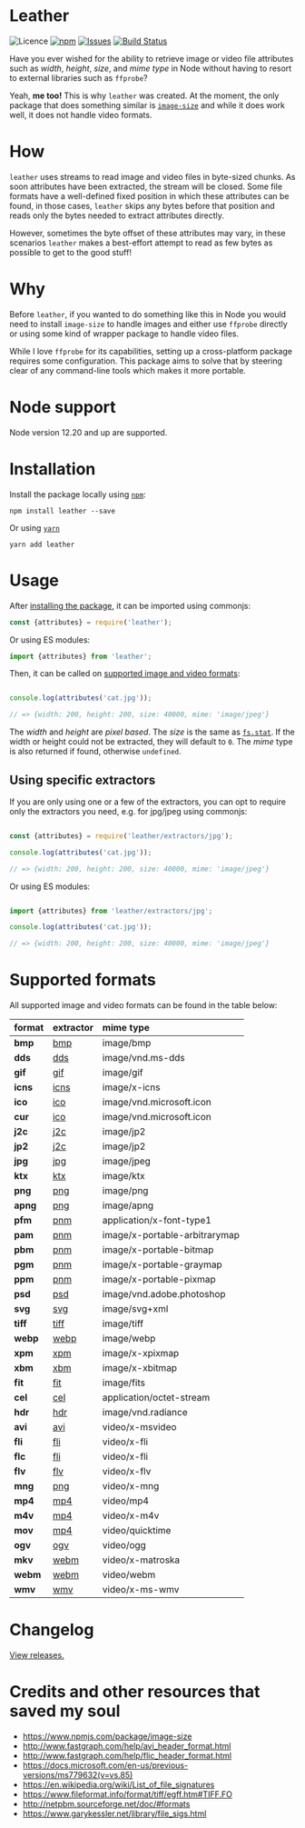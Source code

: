 # Leather

![Licence](https://img.shields.io/badge/license-MIT-E9573F.svg)
[![npm](https://img.shields.io/npm/v/leather)](https://www.npmjs.com/package/leather)
[![Issues](https://img.shields.io/github/issues/SidOfc/leather.svg)](https://github.com/SidOfc/leather/issues)
[![Build Status](https://circleci.com/gh/SidOfc/leather.svg?style=shield)](https://app.circleci.com/pipelines/github/SidOfc/leather)

Have you ever wished for the ability to retrieve image or video file attributes
such as _width_, _height_, _size_, and _mime type_ in Node without having
to resort to external libraries such as `ffprobe`?

Yeah, **me too!** This is why `leather` was created.
At the moment, the only package that does something similar is
[`image-size`](https://www.npmjs.com/package/image-size)
and while it does work well, it does not handle video formats.

# How

`leather` uses streams to read image and video files in byte-sized chunks.
As soon attributes have been extracted, the stream will be closed. Some file
formats have a well-defined fixed position in which these attributes
can be found, in those cases, `leather` skips any bytes before that
position and reads only the bytes needed to extract attributes directly.

However, sometimes the byte offset of these attributes may vary, in these
scenarios `leather` makes a best-effort attempt to read as few bytes as
possible to get to the good stuff!

# Why

Before `leather`, if you wanted to do something like this in Node
you would need to install `image-size` to handle images and either
use `ffprobe` directly or using some kind of wrapper package to
handle video files.

While I love `ffprobe` for its capabilities, setting up a cross-platform
package requires some configuration. This package aims to solve that
by steering clear of any command-line tools which makes it more portable.

# Node support

Node version 12.20 and up are supported.

# Installation

Install the package locally using [`npm`](https://www.npmjs.com/):

```shell
npm install leather --save
```

Or using [`yarn`](https://yarnpkg.com/)

```shell
yarn add leather
```

# Usage

After [installing the package](#installation), it can be imported using commonjs:

```javascript
const {attributes} = require('leather');
```

Or using ES modules:

```javascript
import {attributes} from 'leather';
```

Then, it can be called on [supported image and video formats](#supported-formats):

```javascript

console.log(attributes('cat.jpg'));

// => {width: 200, height: 200, size: 40000, mime: 'image/jpeg'}
```

The _width_ and _height_ are _pixel based_. The _size_ is the same as
[`fs.stat`](https://nodejs.org/api/fs.html#fsstatpath-options-callback).
If the width or height could not be extracted, they will default to `0`.
The _mime_ type is also returned if found, otherwise `undefined`.

## Using specific extractors

If you are only using one or a few of the extractors, you can opt to
require only the extractors you need, e.g. for jpg/jpeg using commonjs:

```javascript

const {attributes} = require('leather/extractors/jpg');

console.log(attributes('cat.jpg'));

// => {width: 200, height: 200, size: 40000, mime: 'image/jpeg'}
```

Or using ES modules:

```javascript

import {attributes} from 'leather/extractors/jpg';

console.log(attributes('cat.jpg'));

// => {width: 200, height: 200, size: 40000, mime: 'image/jpeg'}
```

# Supported formats

All supported image and video formats can be found in the table below:

|  format  | extractor                      | mime type                     |
|:---------|:-------------------------------|:------------------------------|
| **bmp**  | [bmp](src/extractors/bmp.js)   | image/bmp                     |
| **dds**  | [dds](src/extractors/dds.js)   | image/vnd.ms-dds              |
| **gif**  | [gif](src/extractors/gif.js)   | image/gif                     |
| **icns** | [icns](src/extractors/icns.js) | image/x-icns                  |
| **ico**  | [ico](src/extractors/ico.js)   | image/vnd.microsoft.icon      |
| **cur**  | [ico](src/extractors/ico.js)   | image/vnd.microsoft.icon      |
| **j2c**  | [j2c](src/extractors/j2c.js)   | image/jp2                     |
| **jp2**  | [j2c](src/extractors/j2c.js)   | image/jp2                     |
| **jpg**  | [jpg](src/extractors/jpg.js)   | image/jpeg                    |
| **ktx**  | [ktx](src/extractors/ktx.js)   | image/ktx                     |
| **png**  | [png](src/extractors/png.js)   | image/png                     |
| **apng** | [png](src/extractors/png.js)   | image/apng                    |
| **pfm**  | [pnm](src/extractors/pnm.js)   | application/x-font-type1      |
| **pam**  | [pnm](src/extractors/pnm.js)   | image/x-portable-arbitrarymap |
| **pbm**  | [pnm](src/extractors/pnm.js)   | image/x-portable-bitmap       |
| **pgm**  | [pnm](src/extractors/pnm.js)   | image/x-portable-graymap      |
| **ppm**  | [pnm](src/extractors/pnm.js)   | image/x-portable-pixmap       |
| **psd**  | [psd](src/extractors/psd.js)   | image/vnd.adobe.photoshop     |
| **svg**  | [svg](src/extractors/svg.js)   | image/svg+xml                 |
| **tiff** | [tiff](src/extractors/tiff.js) | image/tiff                    |
| **webp** | [webp](src/extractors/webp.js) | image/webp                    |
| **xpm**  | [xpm](src/extractors/xpm.js)   | image/x-xpixmap               |
| **xbm**  | [xbm](src/extractors/xbm.js)   | image/x-xbitmap               |
| **fit**  | [fit](src/extractors/fit.js)   | image/fits                    |
| **cel**  | [cel](src/extractors/cel.js)   | application/octet-stream      |
| **hdr**  | [hdr](src/extractors/hdr.js)   | image/vnd.radiance            |
| **avi**  | [avi](src/extractors/avi.js)   | video/x-msvideo               |
| **fli**  | [fli](src/extractors/fli.js)   | video/x-fli                   |
| **flc**  | [fli](src/extractors/fli.js)   | video/x-fli                   |
| **flv**  | [flv](src/extractors/flv.js)   | video/x-flv                   |
| **mng**  | [png](src/extractors/png.js)   | video/x-mng                   |
| **mp4**  | [mp4](src/extractors/mp4.js)   | video/mp4                     |
| **m4v**  | [mp4](src/extractors/mp4.js)   | video/x-m4v                   |
| **mov**  | [mp4](src/extractors/mp4.js)   | video/quicktime               |
| **ogv**  | [ogv](src/extractors/ogv.js)   | video/ogg                     |
| **mkv**  | [webm](src/extractors/webm.js) | video/x-matroska              |
| **webm** | [webm](src/extractors/webm.js) | video/webm                    |
| **wmv**  | [wmv](src/extractors/wmv.js)   | video/x-ms-wmv                |

# Changelog

[View releases.](https://github.com/SidOfc/leather/releases)

# Credits and other resources that saved my soul

- https://www.npmjs.com/package/image-size
- http://www.fastgraph.com/help/avi_header_format.html
- http://www.fastgraph.com/help/flic_header_format.html
- https://docs.microsoft.com/en-us/previous-versions/ms779632(v=vs.85)
- https://en.wikipedia.org/wiki/List_of_file_signatures
- https://www.fileformat.info/format/tiff/egff.htm#TIFF.FO
- http://netpbm.sourceforge.net/doc/#formats
- https://www.garykessler.net/library/file_sigs.html
